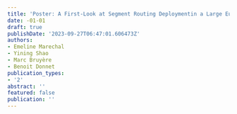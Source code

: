 ```yaml
---
title: 'Poster: A First-Look at Segment Routing Deploymentin a Large European ISP'
date: -01-01
draft: true
publishDate: '2023-09-27T06:47:01.606473Z'
authors:
- Emeline Marechal
- Yining Shao
- Marc Bruyère
- Benoit Donnet
publication_types:
- '2'
abstract: ''
featured: false
publication: ''
---
```


